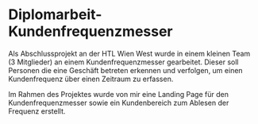# Diplomarbeit-Kundenfrequenzmesser
Als Abschlussprojekt an der HTL Wien West wurde in einem kleinen Team (3 Mitglieder) an einem Kundenfrequenzmesser gearbeitet.
Dieser soll Personen die eine Geschäft betreten erkennen und verfolgen, um einen Kundenfrequenz über einen Zeitraum zu erfassen.

Im Rahmen des Projektes wurde von mir eine Landing Page für den Kundenfrequenzmesser sowie ein Kundenbereich zum Ablesen der Frequenz erstellt.

